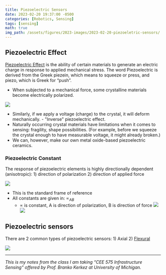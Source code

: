 ```yaml
---
title: Piezoelectric Sensors
date: 2023-02-20 19:37:00 -0500
categories: [Robotics, Sensing]
tags: [sensing] 
math: true
img_path: /assets/figures/2023-images/2023-02-20-piezoeletric-sensors/
---
```


## Piezoelectric Effect
[Piezoelectric Effect](https://en.wikipedia.org/wiki/Piezoelectricity) is the ability of certain materials to generate an electric charge in response to applied mechanical stress. The word Piezoelectric is derived from the Greek piezein, which means to squeeze or press, and piezo, which is Greek for “push”.
- When subjected to a mechanical force, some crystalline materials become electrically polarized.

![](01.png)
- Similarly, if we apply a voltage (charge) to the crystal, it will deform mechanically. - "Inverse" piezoelectric effect.
- Naturally occurring crystal materials have limitations when it comes to sensing: fragility, shape possibilities. (For example, before we squeeze the crystal enough to have measurable voltage, it might already broken.)
- We can, however, make our own metal oxide-based piezoelectric ceramics.

### Piezoelectric Constant
The response of piezoelectric elements is highly directionally dependent (anisotropic): 1) direction of polarization 2) direction of applied force

![](02.png)
- This is the standard frame of reference
- All constants are given in: $\propto_{AB}$
  - $\propto$ is constant, A is direction of polarization, B is direction of force
![](03.png)
![](04.png)

## Piezoelectric sensors
There are 2 common types of piezoelectric sensors: 1) Axial 2) [Flexural](https://en.wikipedia.org/wiki/Flexural_strength) 

![](05.png)

---

*This is my notes from the class I am taking “CEE 575 Infrastructure Sensing” offered by Prof. Branko Kerkez at University of Michigan.*
